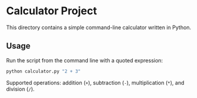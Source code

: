 # Calculator Project

This directory contains a simple command-line calculator written in Python.

## Usage

Run the script from the command line with a quoted expression:

```bash
python calculator.py "2 + 3"
```

Supported operations: addition (`+`), subtraction (`-`), multiplication (`*`), and division (`/`).

